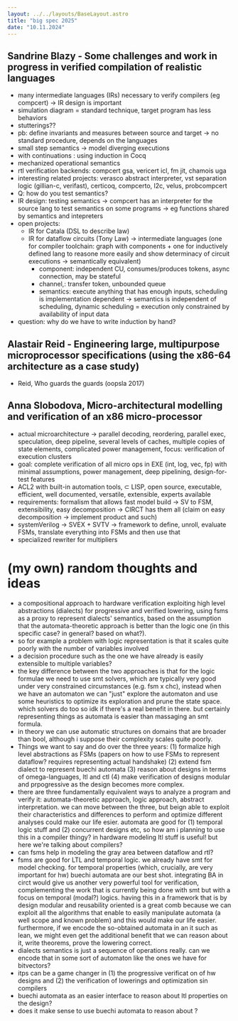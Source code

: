 ```yaml
---
layout: ../../layouts/BaseLayout.astro
title: "big spec 2025"
date: "10.11.2024"
---
```


## Sandrine Blazy - Some challenges and work in progress in verified compilation of realistic languages

- many intermediate languages (IRs) necessary to verify compilers (eg compcert) → IR design is important
- simulation diagram = standard technique, target program has less behaviors
- stutterings??
- pb: define invariants and measures between source and target → no standard procedure, depends on the languages
- small step semantics → model diverging executions
- with continuations : using induction in Cocq
- mechanized operational semantics
- rtl verification backends: compcert gsa, vericert icl, fm jit, chamois uga
- interesting related projects: verasco abstract interpreter, vst separation logic (gillian-c, verifast), certicoq, compcerto, l2c, velus, probcompcert
- Q: how do you test semantics?
- IR design: testing semantics → compcert has an interpreter for the source lang to test semantics on some programs → eg functions shared by semantics and intepreters
- open projects:
    - IR for Catala (DSL to describe law)
    - IR for dataflow circuits (Tony Law) → intermediate languages (one for compiler toolchain: graph with components + one for inductively defined lang to reasone more easily and show determinacy of circuit executions → semantically equivalent)
        - component: independent CU, consumes/produces tokens, async connection, may be stateful
        - channel,: transfer token, unbounded queue
        - semantics: execute anything that has enough inputs, scheduling is implementation dependent → semantics is independent of scheduling, dynamic scheduling = execution only constrained by availability of input data
- question: why do we have to write induction by hand?

## Alastair Reid - Engineering large, multipurpose microprocessor specifications (using the x86-64 architecture as a case study)

- Reid, Who guards the guards (oopsla 2017)

## Anna Slobodova, Micro-architectural modelling and verification of an x86 micro-processor

- actual microarchitecture → parallel decoding, reordering, parallel exec, speculation, deep pipeline, several levels of caches, multiple copies of state elements, complicated power management, focus: verification of execution clusters
- goal: complete verification of all micro ops in EXE (int, log, vec, fp) with minimal assumptions, power management, deep pipelining, design-for-test features
- ACL2 with built-in automation tools, $\subset$ LISP, open source, executable, efficient, well documented, versatile, extensible, experts available
- requirements: formalism that allows fast model build → SV to FSM, extensibility, easy decomposition → CIRCT has them all (claim on easy decomposition → implement product and such)
- systemVerilog → SVEX + SVTV → framework to define, unroll, evaluate FSMs, translate everything into FSMs and then use that
- specialized rewriter for multipliers

# (my own) random thoughts and ideas 

- a compositional approach to hardware verification exploiting high level abstractions (dialects) for progressive and verified lowering, using fsms as a proxy to represent dialects' semantics, based on the assumption that the automata-theoretic approach is better than the logic one (in this specific case? in general? based on what?).
- so for example a problem with logic representation is that it scales quite poorly with the number of variables involved
- a decision procedure such as the one we have already is easily extensible to multiple variables?
- the key difference between the two approaches is that for the logic formulae we need to use smt solvers, which are typically very good under very constrained circumstances (e.g. fsm x chc), instead when we have an automaton we can "just" explore the automaton and use some heuristics to optimize its exploration and prune the state space. which solvers do too so idk if there's a real benefit in there. but certainly representing things as automata is easier than massaging an smt formula.
- in theory we can use automatic structures on domains that are broader than bool, although i suppose their complexity scales quite poorly.
- Things we want to say and do over the three years:
    (1) formalize high level abstractions as FSMs (papers on how to use FSMs to represent dataflow? requires representing actual handshake)
    (2) extend fsm dialect to represent buechi automata
    (3) reason about designs in terms of omega-languages, ltl and ctl
    (4) make verification of designs modular and prpogressive as the design becomes more complex.
- there are three fundamentally equivalent ways to analyze a program and verify it: automata-theoretic approach, logic approach, abstract interpretation. we can move between the three, but beign able to exploit their characteristics and differences to perform and optimize different analyses could make our life esier. automata are good for (1) temporal logic stuff and (2) concurrent designs etc, so how am i planning to use this in a compiler thingy? in hardware modeling ltl stuff is useful! but here we're talking about compilers?
- can fsms help in modeling the gray area between dataflow and rtl?
- fsms are good for LTL and temporal logic. we already have smt for model checking. for temporal properties (which, crucially, are very important for hw) buechi automata are our best shot. integrating BA in circt would give us another very powerful tool for verification, complementing the work that is currently being done with smt but with a focus on temporal (modal?) logics. having this in a framework that is by design modular and reusability oriented is a great comb because we can exploit all the algorithms that enable to easily manipulate automata (a well scope and known problem) and this would make our life easier. furthermore, if we encode the so-obtained automata in an it such as lean, we might even get the additional benefit that we can reason about it, write theorems,  prove the lowering correct.
- dialects semantics is just a sequence of operations really. can we encode that in some sort of automaton like the ones we have for bitvectors?
- itps can be a game changer in (1) the progressive verificat on of hw designs and (2) the verification of lowerings and optimization sin compilers
- buechi automata as an easier interface to reason about ltl properties on the design?
- does it make sense to use buechi automata to reason about ?
